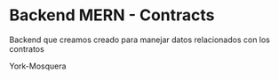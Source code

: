 # Backend MERN - Contracts

Backend que creamos creado para manejar datos relacionados con los contratos

York-Mosquera

